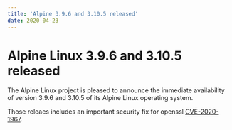 ```yaml
---
title: 'Alpine 3.9.6 and 3.10.5 released'
date: 2020-04-23
---
```


Alpine Linux 3.9.6 and 3.10.5 released
===========================

The Alpine Linux project is pleased to announce the immediate
availability of version 3.9.6 and 3.10.5 of its Alpine Linux operating system.

Those releaes includes an important security fix for openssl [CVE-2020-1967](https://gitlab.alpinelinux.org/alpine/aports/issues/11429).

